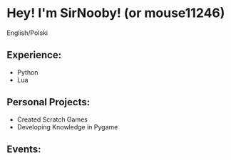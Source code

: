 # Hey! I'm SirNooby! (or mouse11246)
English/Polski

## Experience:
* Python
* Lua

## Personal Projects:
* Created Scratch Games
* Developing Knowledge in Pygame

## Events:
